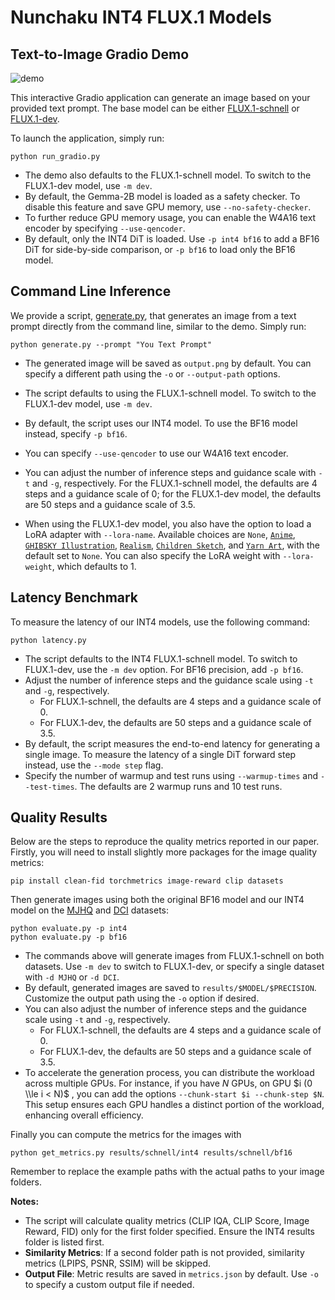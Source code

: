 # Nunchaku INT4 FLUX.1 Models

## Text-to-Image Gradio Demo

![demo](https://huggingface.co/mit-han-lab/nunchaku-artifacts/resolve/main/nunchaku/app/flux.1/t2i/assets/demo.jpg)

This interactive Gradio application can generate an image based on your provided text prompt. The base model can be either [FLUX.1-schnell](https://huggingface.co/black-forest-labs/FLUX.1-schnell) or [FLUX.1-dev](https://huggingface.co/black-forest-labs/FLUX.1-dev).

To launch the application, simply run:

```shell
python run_gradio.py
```

- The demo also defaults to the FLUX.1-schnell model. To switch to the FLUX.1-dev model, use `-m dev`.
- By default, the Gemma-2B model is loaded as a safety checker. To disable this feature and save GPU memory, use `--no-safety-checker`.
- To further reduce GPU memory usage, you can enable the W4A16 text encoder by specifying `--use-qencoder`.
- By default, only the INT4 DiT is loaded. Use `-p int4 bf16` to add a BF16 DiT for side-by-side comparison, or `-p bf16` to load only the BF16 model.

## Command Line Inference

We provide a script, [generate.py](generate.py), that generates an image from a text prompt directly from the command line, similar to the demo. Simply run:

```shell
python generate.py --prompt "You Text Prompt"
```

- The generated image will be saved as `output.png` by default. You can specify a different path using the `-o` or `--output-path` options.

- The script defaults to using the FLUX.1-schnell model. To switch to the FLUX.1-dev model, use `-m dev`.

- By default, the script uses our INT4 model. To use the BF16 model instead, specify `-p bf16`.

- You can specify `--use-qencoder` to use our W4A16 text encoder.

- You can adjust the number of inference steps and guidance scale with `-t` and `-g`, respectively. For the FLUX.1-schnell model, the defaults are 4 steps and a guidance scale of 0; for the FLUX.1-dev model, the defaults are 50 steps and a guidance scale of 3.5.

- When using the FLUX.1-dev model, you also have the option to load a LoRA adapter with `--lora-name`. Available choices are `None`, [`Anime`](https://huggingface.co/alvdansen/sonny-anime-fixed), [`GHIBSKY Illustration`](https://huggingface.co/aleksa-codes/flux-ghibsky-illustration), [`Realism`](https://huggingface.co/XLabs-AI/flux-RealismLora), [`Children Sketch`](https://huggingface.co/Shakker-Labs/FLUX.1-dev-LoRA-Children-Simple-Sketch), and [`Yarn Art`](https://huggingface.co/linoyts/yarn_art_Flux_LoRA), with the default set to `None`. You can also specify the LoRA weight with `--lora-weight`, which defaults to 1.

## Latency Benchmark

To measure the latency of our INT4 models, use the following command:

```shell
python latency.py
```

- The script defaults to the INT4 FLUX.1-schnell model. To switch to FLUX.1-dev, use the `-m dev` option. For BF16 precision, add `-p bf16`.
- Adjust the number of inference steps and the guidance scale using `-t` and `-g`, respectively.
  - For FLUX.1-schnell, the defaults are 4 steps and a guidance scale of 0.
  - For FLUX.1-dev, the defaults are 50 steps and a guidance scale of 3.5.
- By default, the script measures the end-to-end latency for generating a single image. To measure the latency of a single DiT forward step instead, use the `--mode step` flag.
- Specify the number of warmup and test runs using `--warmup-times` and `--test-times`. The defaults are 2 warmup runs and 10 test runs.

## Quality Results

Below are the steps to reproduce the quality metrics reported in our paper. Firstly, you will need to install slightly more packages for the image quality metrics:

```shell
pip install clean-fid torchmetrics image-reward clip datasets
```

Then generate images using both the original BF16 model and our INT4 model on the [MJHQ](https://huggingface.co/datasets/playgroundai/MJHQ-30K) and [DCI](https://github.com/facebookresearch/DCI) datasets:

```shell
python evaluate.py -p int4
python evaluate.py -p bf16
```

- The commands above will generate images from FLUX.1-schnell on both datasets. Use `-m dev` to switch to FLUX.1-dev, or specify a single dataset with `-d MJHQ` or `-d DCI`.
- By default, generated images are saved to `results/$MODEL/$PRECISION`. Customize the output path using the `-o` option if desired.
- You can also adjust the number of inference steps and the guidance scale using `-t` and `-g`, respectively.
  - For FLUX.1-schnell, the defaults are 4 steps and a guidance scale of 0.
  - For FLUX.1-dev, the defaults are 50 steps and a guidance scale of 3.5.
- To accelerate the generation process, you can distribute the workload across multiple GPUs. For instance, if you have $N$ GPUs, on GPU $i (0 \\le i < N)$ , you can add the options `--chunk-start $i --chunk-step $N`. This setup ensures each GPU handles a distinct portion of the workload, enhancing overall efficiency.

Finally you can compute the metrics for the images with

```shell
python get_metrics.py results/schnell/int4 results/schnell/bf16
```

Remember to replace the example paths with the actual paths to your image folders.

**Notes:**

- The script will calculate quality metrics (CLIP IQA, CLIP Score, Image Reward, FID) only for the first folder specified. Ensure the INT4 results folder is listed first.
- **Similarity Metrics**: If a second folder path is not provided, similarity metrics (LPIPS, PSNR, SSIM) will be skipped.
- **Output File**: Metric results are saved in `metrics.json` by default. Use `-o` to specify a custom output file if needed.
